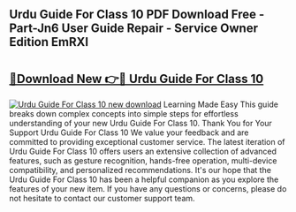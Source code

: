 ## Urdu Guide For Class 10 PDF Download Free - Part-Jn6 User Guide Repair - Service Owner Edition EmRXI

# <h2><a href="http://bc82268.oget.top/?id=Urdu+Guide+For+Class+10">🔗Download New 👉🔴 Urdu Guide For Class 10</a></h2>

[![Urdu Guide For Class 10 new download](https://i.imgur.com/5g1atiW.png)](http://bc82268.oget.top/?id=Urdu+Guide+For+Class+10)
Learning Made Easy This guide breaks down complex concepts into simple steps for effortless understanding of your new Urdu Guide For Class 10. Thank You for Your Support Urdu Guide For Class 10 We value your feedback and are committed to providing exceptional customer service. The latest iteration of Urdu Guide For Class 10 offers users an extensive collection of advanced features, such as gesture recognition, hands-free operation, multi-device compatibility, and personalized recommendations. It's our hope that the Urdu Guide For Class 10 has been a helpful companion as you explore the features of your new item. If you have any questions or concerns, please do not hesitate to contact our customer support team.
